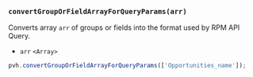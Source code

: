 ### ``convertGroupOrFieldArrayForQueryParams(arr)``
Converts array ``arr`` of groups or fields into the format used by RPM API Query.
- `arr` `<Array>`

```js
pvh.convertGroupOrFieldArrayForQueryParams(['Opportunities_name']);
```